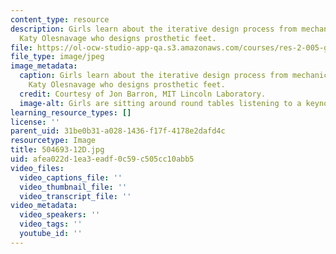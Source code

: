 ```yaml
---
content_type: resource
description: Girls learn about the iterative design process from mechanical engineer,
  Katy Olesnavage who designs prosthetic feet.
file: https://ol-ocw-studio-app-qa.s3.amazonaws.com/courses/res-2-005-girls-who-build-make-your-own-wearables-workshop-spring-2015/afea022d1ea3eadf0c59c505cc10abb5_504693-12D.jpg
file_type: image/jpeg
image_metadata:
  caption: Girls learn about the iterative design process from mechanical engineer,
    Katy Olesnavage who designs prosthetic feet.
  credit: Courtesy of Jon Barron, MIT Lincoln Laboratory.
  image-alt: Girls are sitting around round tables listening to a keynote lecture.
learning_resource_types: []
license: ''
parent_uid: 31be0b31-a028-1436-f17f-4178e2dafd4c
resourcetype: Image
title: 504693-12D.jpg
uid: afea022d-1ea3-eadf-0c59-c505cc10abb5
video_files:
  video_captions_file: ''
  video_thumbnail_file: ''
  video_transcript_file: ''
video_metadata:
  video_speakers: ''
  video_tags: ''
  youtube_id: ''
---
```

